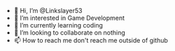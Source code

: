 - 👋 Hi, I’m @Linkslayer53
- 👀 I’m interested in Game Development
- 🌱 I’m currently learning coding
- 💞️ I’m looking to collaborate on nothing
- 📫 How to reach me don't reach me outside of github

<!---
Linkslayer53/Linkslayer53 is a ✨ special ✨ repository because its `README.md` (this file) appears on your GitHub profile.
You can click the Preview link to take a look at your changes.
--->
